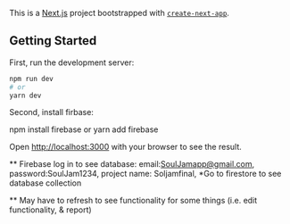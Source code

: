 This is a [Next.js](https://nextjs.org/) project bootstrapped with [`create-next-app`](https://github.com/vercel/next.js/tree/canary/packages/create-next-app).

## Getting Started

First, run the development server:

```bash
npm run dev
# or
yarn dev
```
Second, install firbase:

npm install firebase
or
yarn add firebase

Open [http://localhost:3000](http://localhost:3000) with your browser to see the result.

** 
Firebase log in to see database:
email:SoulJamapp@gmail.com,
password:SoulJam1234,
project name: Soljamfinal,
*Go to firestore to see database collection

** May have to refresh to see functionality for some things (i.e. edit functionality, & report)
